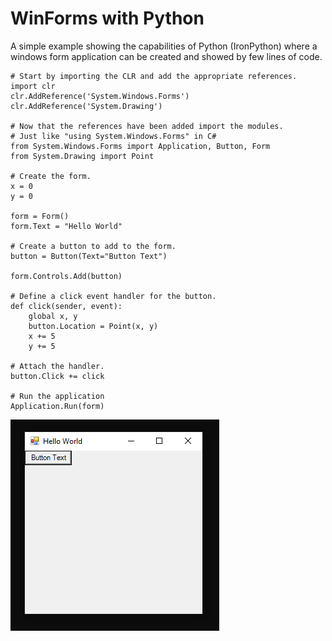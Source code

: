 # WinForms with Python
A simple example showing the capabilities of Python (IronPython) where 
a windows form application can be created and showed by few lines of code. 

```
# Start by importing the CLR and add the appropriate references.
import clr
clr.AddReference('System.Windows.Forms')
clr.AddReference('System.Drawing')

# Now that the references have been added import the modules.
# Just like "using System.Windows.Forms" in C# 
from System.Windows.Forms import Application, Button, Form
from System.Drawing import Point

# Create the form.
x = 0
y = 0

form = Form()
form.Text = "Hello World"

# Create a button to add to the form.
button = Button(Text="Button Text")

form.Controls.Add(button)

# Define a click event handler for the button.
def click(sender, event):
    global x, y
    button.Location = Point(x, y)
    x += 5
    y += 5

# Attach the handler.
button.Click += click

# Run the application
Application.Run(form)

```

![Windows Form](Capture.png)
